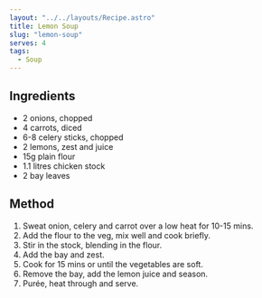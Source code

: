 ```yaml
---
layout: "../../layouts/Recipe.astro"
title: Lemon Soup
slug: "lemon-soup"
serves: 4
tags:
  - Soup
---
```


## Ingredients

- 2 onions, chopped
- 4 carrots, diced
- 6-8 celery sticks, chopped
- 2 lemons, zest and juice
- 15g plain flour
- 1.1 litres chicken stock
- 2 bay leaves

## Method

1. Sweat onion, celery and carrot over a low heat for 10-15 mins.
1. Add the flour to the veg, mix well and cook briefly.
1. Stir in the stock, blending in the flour.
1. Add the bay and zest.
1. Cook for 15 mins or until the vegetables are soft.
1. Remove the bay, add the lemon juice and season.
1. Purée, heat through and serve.